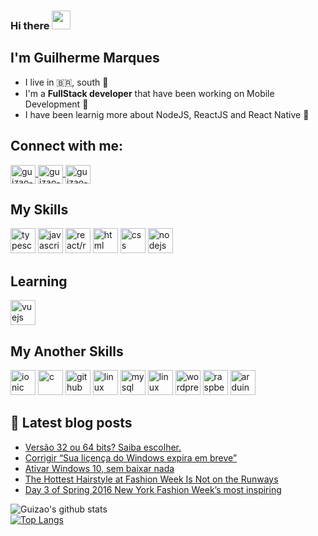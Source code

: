 ### Hi there <img src="https://raw.githubusercontent.com/kaueMarques/kaueMarques/master/hi.gif" width="30px">
## I'm Guilherme Marques
- I live in :brazil:, south :cold_face:
- I'm a **FullStack developer** that have been working on Mobile Development :iphone:
- I have been learnig more about NodeJS, ReactJS and React Native :sparkling_heart:

## Connect with me:
<a href="https://www.linkedin.com/in/guizaodev/" target="_blank">
<img align="center" alt="guizao-linkedin" height="30" width="40" src="https://cdn.jsdelivr.net/npm/simple-icons@3.0.1/icons/linkedin.svg" style="max-width:100%;">
</a>
<a href="https://www.instagram.com/guizao.dev/" target="_blank">
<img align="center" alt="guizao-instagram" height="30" width="40" src="https://cdn.jsdelivr.net/npm/simple-icons@3.0.1/icons/instagram.svg" style="max-width:100%;">
</a>
<a href="https://twitter.com/guizaodev" target="_blank">
<img align="center" alt="guizao-twitter" height="30" width="40" src="https://cdn.jsdelivr.net/gh/devicons/devicon/icons/twitter/twitter-original.svg" style="max-width:100%;">
</a>

## My Skills
<img src="https://cdn.icon-icons.com/icons2/2107/PNG/512/file_type_typescript_official_icon_130107.png" alt="typescript" width="40" height="40" style="max-width:100%;"></img>
<img src="https://cdn.icon-icons.com/icons2/2108/PNG/512/javascript_icon_130900.png" alt="javascript" width="40" height="40" style="max-width:100%;"></img>
<img src="https://cdn.jsdelivr.net/gh/devicons/devicon/icons/react/react-original.svg" alt="react/react-native" width="40" height="40" style="max-width:100%;"></img>
<img src="https://cdn.icon-icons.com/icons2/2415/PNG/512/html_original_wordmark_logo_icon_146478.png" alt="html" width="40" height="40" style="max-width:100%;"></img>
<img src="https://cdn.icon-icons.com/icons2/2107/PNG/512/file_type_css_icon_130661.png" alt="css" width="40" height="40" style="max-width:100%;"></img>
<img src="https://cdn.jsdelivr.net/gh/devicons/devicon/icons/nodejs/nodejs-original.svg" alt="nodejs" width="40" height="40" style="max-width:100%;"></img>

## Learning
<img src="https://cdn.jsdelivr.net/gh/devicons/devicon/icons/amazonwebservices/amazonwebservices-original.svg" alt="vuejs" width="40" height="40" style="max-width:100%;"></img>

## My Another Skills
<img src="https://cdn.jsdelivr.net/gh/devicons/devicon/icons/docker/docker-original.svg" alt="ionic" width="40" height="40" style="max-width:100%;"></img>
<img src="https://cdn.jsdelivr.net/gh/devicons/devicon/icons/c/c-original.svg" alt="c" width="40" height="40" style="max-width:100%;"></img>
<img src="https://cdn.icon-icons.com/icons2/936/PNG/512/github-logo_icon-icons.com_73546.png" alt="github" width="40" height="40" style="max-width:100%;"></img>
<img src="https://cdn.jsdelivr.net/gh/devicons/devicon/icons/linux/linux-original.svg" alt="linux" width="40" height="40" style="max-width:100%;"></img>
<img src="https://cdn.jsdelivr.net/gh/devicons/devicon/icons/mysql/mysql-original-wordmark.svg" alt="mysql" width="40" height="40" style="max-width:100%;"></img>
<img src="https://rlv.zcache.com.br/preto_da_etiqueta_de_unraid-r90549904cb6d483db9b8bc53d17f3bf1_0ugmc_8byvr_540.jpg" alt="linux" width="40" height="40" style="object-fit: cover; object-position: center; max-width: 100%"></img>
<img src="https://cdn.jsdelivr.net/gh/devicons/devicon/icons/wordpress/wordpress-plain.svg" alt="wordpress" width="40" height="40" style="max-width:100%;"></img>
<img src="https://cdn.jsdelivr.net/gh/devicons/devicon/icons/raspberrypi/raspberrypi-original.svg" alt="raspberrypi" width="40" height="40" style="max-width:100%;"></img>
<img src="https://cdn.jsdelivr.net/gh/devicons/devicon/icons/arduino/arduino-original-wordmark.svg" alt="arduino" width="40" height="40" style="max-width:100%;"></img>

## 📮 Latest blog posts

<!-- BLOG-POST-LIST:START -->
- [Versão 32 ou 64 bits? Saiba escolher.](https://faladev.org/os/windows/versao-32-ou-64-bits-saiba-escolher/)
- [Corrigir “Sua liçença do Windows expira em breve”](https://faladev.org/os/windows/corrigir-sua-licenca-do-windows-expira-em-breve/)
- [Ativar Windows 10, sem baixar nada](https://faladev.org/os/windows/ativar-windows-10-sem-baixar-nada/)
- [The Hottest Hairstyle at Fashion Week Is Not on the Runways](https://faladev.org/fashion/the-hottest-hairstyle-at-fashion-week-is-not-on-the-runways/)
- [Day 3 of Spring 2016 New York Fashion Week’s most inspiring](https://faladev.org/lifestyle/recipes/day-3-of-spring-2016-new-york-fashion-weeks-most-inspiring/)
<!-- BLOG-POST-LIST:END -->

![Guizao's github stats](https://github-readme-stats.vercel.app/api?username=guizaodev&show_icons=true&count_private=true&theme=dracula)
<br>
[![Top Langs](https://github-readme-stats.vercel.app/api/top-langs/?username=guizaodev&layout=compact)](https://github.com/anuraghazra/github-readme-stats)

<!--
**guizaodev/guizaodev** is a ✨ _special_ ✨ repository because its `README.md` (this file) appears on your GitHub profile.

Here are some ideas to get you started:

- 🔭 I’m currently working on ...
- 🌱 I’m currently learning ...
- 👯 I’m looking to collaborate on ...
- 🤔 I’m looking for help with ...
- 💬 Ask me about ...
- 📫 How to reach me: ...
- 😄 Pronouns: ...
- ⚡ Fun fact: ...
-->
